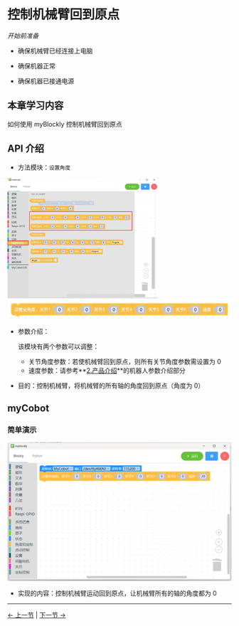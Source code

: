 # 控制机械臂回到原点

<i>开始前准备</i>

- 确保机械臂已经连接上电脑

- 确保机器正常

- 确保机器已接通电源

## 本章学习内容

如何使用 myBlockly 控制机械臂回到原点

## API 介绍

- 方法模块：`设置角度`

<img src="img/myblockly/回到原点1.jpg" style="zoom:33%;" />

<img src="img/myblockly/回到原点2.jpg" style="zoom: 50%;" />

- 参数介绍：

  该模块有两个参数可以调整：

  - 关节角度参数：若使机械臂回到原点，则所有关节角度参数需设置为 0
  - 速度参数：请参考**[2.产品介绍](https://docs.elephantrobotics.com/docs/gitbook/2-serialproduct/2-buy.html)**的机器人参数介绍部分

- 目的：控制机械臂，将机械臂的所有轴的角度回到原点（角度为 0）

## myCobot

### 简单演示

<img src="img/myblockly/回到原点demo1.jpg" style="zoom: 50%;" />

- 实现的内容：控制机械臂运动回到原点，让机械臂所有的轴的角度都为 0

---

[← 上一节](../320pi/4-ControlRGB.md) | [下一节 →](../320pi/6-ControlSingleJoint.md)
